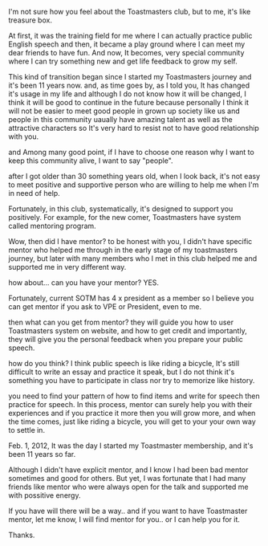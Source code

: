 
I'm not sure how you feel about the Toastmasters club, but to me, it's like treasure box.

At first, it was the training field for me where I can actually practice public English speech and then, 
it became a play ground where I can meet my dear friends to have fun.
And now, It becomes, very special community where I can try something new and get life feedback to grow my self.

This kind of transition began since I started my Toastmasters journey and it's been 11 years now. and, as time goes by, as I told you, It
has changed it's usage in my life and although I do not know how it will be changed, I think it will be good to continue in the future 
because personally I think it will not be easier to meet good people in grown up society like us and people in this community uaually have amazing talent 
as well as the attractive characters so It's very hard to resist not to have good relationship with you.

and Among many good point, if I have to choose one reason why I want to keep this community alive, I want to say "people".

after I got older than 30 something years old, when I look back, it's not easy to meet positive and supportive person who are willing to help me 
when I'm in need of help.

Fortunately, in this club, systematically, it's designed to support you positively. For example, for the new comer, Toastmasters have system called mentoring program.

Wow, then did I have mentor? to be honest with you, I didn't have specific mentor who helped me through in the early stage of my toastmasters journey, but later with 
many members who I met in this club helped me and supported me in very different way.

how about... can you have your mentor? YES.

Fortunately, current SOTM has 4 x president as a member so I believe you can get mentor if you ask to VPE or President, even to me.


then what can you get from mentor? they will guide you how to user Toastmasters system on website, and how to get credit and importantly, they will give you the personal
feedback when you prepare your public speech.


how do you think? I think public speech is like riding a bicycle, It's still difficult to write an essay and practice it speak, but I do not think it's something you 
have to participate in class nor try to memorize like history.

you need to find your pattern of how to find items and write for speech then practice for speech. In this process, mentor can surely help you with their experiences and
if you practice it more then you will grow more, and when the time comes, just like riding a bicycle, you will get to your your own way to settle in.

Feb. 1, 2012, It was the day I started my Toastmaster membership, and it's been 11 years so far.

Although I didn't have explicit mentor, and I know I had been bad mentor sometimes and good for others. But yet, I was fortunate that I had many friends like mentor 
who were always open for the talk and supported me with possitive energy.

If you have will there will be a way.. and if you want to have Toastmaster mentor, let me know, I will find mentor for you.. or I can help you for it.

Thanks.

